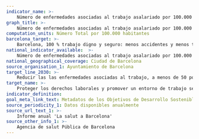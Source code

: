 ```yaml
---
indicator_name: >-
    Número de enfermedades asociadas al trabajo asalariado por 100.000 habitantes
graph_title: >-
    Número de enfermedades asociadas al trabajo asalariado por 100.000 habitantes
computation_units: Número Total por 100.000 habitantes
barcelona_target: >-
    Barcelona, 100 % trabajo digno y seguro: menos accidentes y menos temporalidad
national_indicator_available:  >-
    Número de enfermedades asociadas al trabajo asalariado por 100.000 habitantes
national_geographical_coverage: Ciudad de Barcelona
source_organisation_1: Ayuntamiento de Barcelona
target_line_2030: >-
    Reducir las las enfermedades asociadas al trabajo, a menos de 50 por 100.000 habitantes al año
target_name: >-
    Proteger los derechos laborales y promover un entorno de trabajo seguro y protegido para todas las personas trabajadoras, incluidas las migrantes, en particular las mujeres
indicator_definition:
goal_meta_link_text: Metadatos de los Objetivos de Desarrollo Sostenible de las Naciones Unidas (pdf 894kB)
source_periodicity_1: Datos disponibles anualmente
source_url_text_1: >-
    Informe anual 'La salut a Barcelona'
source_other_info_1: >-
    Agencia de salut Pública de Barcelona
---
```

